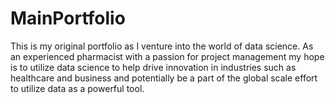 # MainPortfolio
This is my original portfolio as I venture into the world of data science.  As an experienced pharmacist with a passion for project management my hope is to utilize data science to help drive innovation in industries such as healthcare and business and potentially be a part of the global scale effort to utilize data as a powerful tool.  
